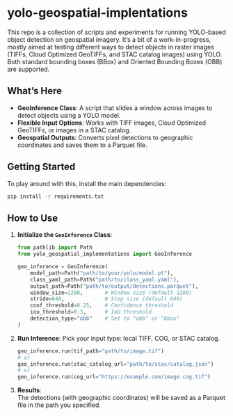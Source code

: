 

# yolo-geospatial-implentations

This repo is a collection of scripts and experiments for running YOLO-based object detection on geospatial imagery. It’s a bit of a work-in-progress, mostly aimed at testing different ways to detect objects in raster images (TIFFs, Cloud Optimized GeoTIFFs, and STAC catalog images) using YOLO. Both standard bounding boxes (BBox) and Oriented Bounding Boxes (OBB) are supported.

## What’s Here

- **GeoInference Class**: A script that slides a window across images to detect objects using a YOLO model.
- **Flexible Input Options**: Works with TIFF images, Cloud Optimized GeoTIFFs, or images in a STAC catalog.
- **Geospatial Outputs**: Converts pixel detections to geographic coordinates and saves them to a Parquet file.

## Getting Started

To play around with this, install the main dependencies:

```bash
pip install -r requirements.txt
```

## How to Use

1. **Initialize the `GeoInference` Class**:
   ```python
   from pathlib import Path
   from yolo_geospatial_implementations import GeoInference

   geo_inference = GeoInference(
       model_path=Path("path/to/your/yolo/model.pt"),
       class_yaml_path=Path("path/to/class_yaml.yaml"),
       output_path=Path("path/to/output/detections.parquet"),
       window_size=1280,       # Window size (default 1280)
       stride=640,             # Step size (default 640)
       conf_threshold=0.25,    # Confidence threshold
       iou_threshold=0.3,      # IoU threshold
       detection_type="obb"    # Set to "obb" or "bbox"
   )
   ```

2. **Run Inference**:
   Pick your input type: local TIFF, COG, or STAC catalog.
   ```python
   geo_inference.run(tif_path="path/to/image.tif")
   # or
   geo_inference.run(stac_catalog_url="path/to/stac/catalog.json")
   # or
   geo_inference.run(cog_url="https://example.com/image.cog.tif")
   ```

3. **Results**:  
   The detections (with geographic coordinates) will be saved as a Parquet file in the path you specified.

